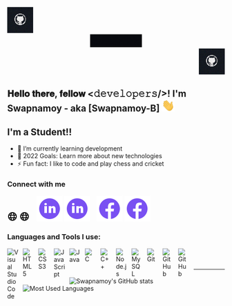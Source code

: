 <div align="left">
<img src="img/github-cat.gif" width="60" position:"in-line"></h2>
</div>

<div align="center">
<img src="img/welcome.gif" width="120"></h2>
</div>

<div align="right">
<img src="img/github-cat.gif" width="60" position:"in-line"></h2>
</div>

<div align="left">
<h2> 𝐇𝐞𝐥𝐥𝐨 𝐭𝐡𝐞𝐫𝐞, 𝐟𝐞𝐥𝐥𝐨𝐰 <𝚍𝚎𝚟𝚎𝚕𝚘𝚙𝚎𝚛𝚜/>! I'm Swapnamoy - aka [Swapnamoy-B] <img src="img/Hi.gif" width="30"></h2>
</div>

## I'm a Student!!

- 🌱 I’m currently learning development
- 🥅 2022 Goals: Learn more about new technologies
- ⚡ Fun fact: I like to code and play chess and cricket

### Connect with me

[![website](./img/icons8-globe-24.png)](https://swapnamoy-b.github.io/CV/#gh-light-mode-only)
[![website](./img/icons8-globe-24.png)](https://swapnamoy-b.github.io/CV/#gh-dark-mode-only)
&nbsp;&nbsp;
[![linkedin](./img/icons8-linkedin-circled.svg)](https://www.linkedin.com/in/swapnamoy-bhattacharjee-36412b23b#gh-light-mode-only)
[![linkedin](./img/icons8-linkedin-circled.svg)](https://www.linkedin.com/in/swapnamoy-bhattacharjee-36412b23b#gh-dark-mode-only)
&nbsp;&nbsp;
[![facebook](./img/icons8-facebook.svg)](https://www.facebook.com/swapnomoy.bhattacharjee.5#gh-light-mode-only)
[![facebook](./img/icons8-facebook.svg)](https://www.facebook.com/swapnomoy.bhattacharjee.5#gh-dark-mode-only)

### Languages and Tools I use:

<img align="left" alt="Visual Studio Code" width="26px" src="https://cdn.jsdelivr.net/gh/devicons/devicon/icons/vscode/vscode-original.svg" style="padding-right:10px;" />
<img align="left" alt="HTML5" width="26px" src="https://cdn.jsdelivr.net/gh/devicons/devicon/icons/html5/html5-original.svg" style="padding-right:10px;" />
<img align="left" alt="CSS3" width="26px" src="https://cdn.jsdelivr.net/gh/devicons/devicon/icons/css3/css3-original.svg" style="padding-right:10px;" />
<img align="left" alt="JavaScript" width="26px" src="https://cdn.jsdelivr.net/gh/devicons/devicon/icons/javascript/javascript-original.svg" style="padding-right:10px;" />
<img align="left" alt="Java" width="26px" src="https://cdn.jsdelivr.net/gh/devicons/devicon/icons/java/java-original.svg" style="padding-right:10px;" />
<img align="left" alt="C" width="26px" src="https://cdn.jsdelivr.net/gh/devicons/devicon/icons/c/c-original.svg" style="padding-right:10px;" />
<img align="left" alt="C++" width="26px" src="https://img.icons8.com/fluency/344/c-plus-plus-logo.png" style="padding-right:10px;" />
<img align="left" alt="Node.js" width="26px" src="https://cdn.jsdelivr.net/gh/devicons/devicon/icons/nodejs/nodejs-original.svg" style="padding-right:10px;" />
<img align="left" alt="MySQL" width="26px" src="https://cdn.jsdelivr.net/gh/devicons/devicon/icons/mysql/mysql-original.svg" style="padding-right:10px;" />
<img align="left" alt="Git" width="26px" src="https://cdn.jsdelivr.net/gh/devicons/devicon/icons/git/git-original.svg" style="padding-right:10px;" />
<img align="left" alt="GitHub" width="26px" src="https://user-images.githubusercontent.com/3369400/139447912-e0f43f33-6d9f-45f8-be46-2df5bbc91289.png#gh-dark-mode-only" style="padding-right:10px;" />
<img align="left" alt="GitHub" width="26px" src="https://user-images.githubusercontent.com/3369400/139448065-39a229ba-4b06-434b-bc67-616e2ed80c8f.png#gh-light-mode-only" style="padding-right:10px;" />

<br />
<br />

---

![Swapnamoy's GitHub stats](https://github-readme-stats.vercel.app/api?username=Swapnamoy-B&&count_private=true&show_icons=true&theme=dark&bg_color=24,000000,3b0202,090934&icon_color=876180&title_color=BD87B3&hide_border=true)
![Most Used Languages](https://github-readme-stats.vercel.app/api/top-langs/?username=Swapnamoy-B&langs_count=8&layout=compact&theme=dark&bg_color=24,000000,3b0202,090934&icon_color=876180&title_color=BD87B3&hide_border=true)

